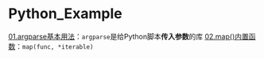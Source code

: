 # Python_Example

[01.argparse基本用法](01.argparse基本用法.md)：`argparse`是给Python脚本**传入参数**的库
[02.map()内置函数](02.map()函数)：`map(func, *iterable)`